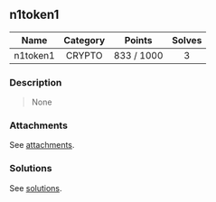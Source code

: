 ## n1token1

|  Name  |  Category  |  Points  |  Solves  |
| :----: | :----: | :----: | :----: |
|  n1token1  |  CRYPTO  |  833 / 1000  |  3  |

### Description
> None

### Attachments
See [attachments](https://github.com/roadicing/ctf-writeups/tree/main/2021/n1ctf/n1token1/attachments).

### Solutions
See [solutions](https://github.com/roadicing/ctf-writeups/tree/main/2021/n1ctf/n1token1/solutions).